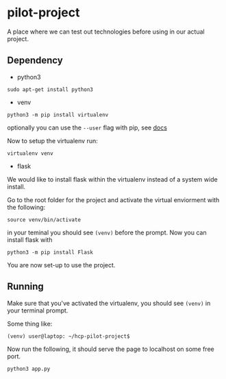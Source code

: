 # pilot-project

A place where we can test out technologies before using in our actual project.

## Dependency

+ python3

```
sudo apt-get install python3
```

+ venv
```
python3 -m pip install virtualenv
```
optionally you can use the `--user` flag with pip, see [docs](https://virtualenv.pypa.io/en/latest/installation/)

Now to setup the virtualenv run:
```
virtualenv venv
```

+ flask

We would like to install flask within the virtualenv instead of a system wide install.

Go to the root folder for the project and activate the virtual enviorment with the following:
```
source venv/bin/activate
```
in your teminal you should see `(venv)` before the prompt. Now you can install flask with
```
python3 -m pip install Flask
```

You are now set-up to use the project.

## Running
Make sure that you've activated the virtualenv, you should see `(venv)` in your terminal prompt.

Some thing like:
```
(venv) user@laptop: ~/hcp-pilot-project$
```

Now run the following, it should serve the page to localhost on some free port.
```
python3 app.py
```
